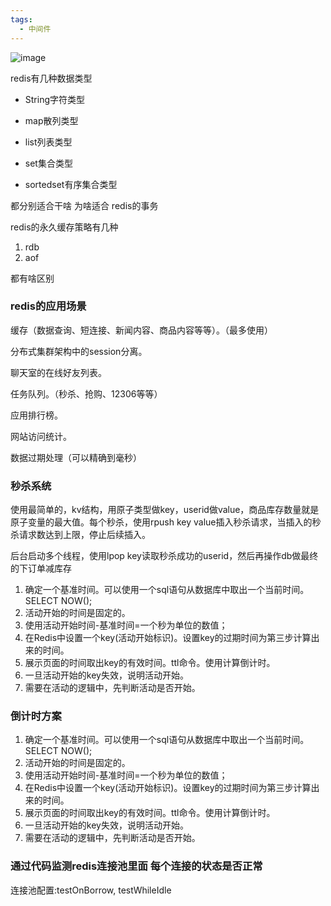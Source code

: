 ```yaml
---
tags:
  - 中间件
---
```

![image](https://mmbiz.qpic.cn/mmbiz_png/gB9Yvac5K3OSCEIQBtroLfFiaMMWzJpyxoZ9Qog3MIZmVibbhozjUdiaAvXZzBQwecWskzfluZ0FWQoiaPDI69NGNw/640?wx_fmt=png\&tp=webp\&wxfrom=5\&wx_lazy=1\&wx_co=1)

redis有几种数据类型

- String字符类型

- map散列类型

- list列表类型

- set集合类型

- sortedset有序集合类型

都分别适合干啥
为啥适合
redis的事务

redis的永久缓存策略有几种
1. rdb
2. aof

都有啥区别


### redis的应用场景
缓存（数据查询、短连接、新闻内容、商品内容等等）。（最多使用）

分布式集群架构中的session分离。

聊天室的在线好友列表。

任务队列。（秒杀、抢购、12306等等）

应用排行榜。

网站访问统计。

数据过期处理（可以精确到毫秒）


### 秒杀系统

使用最简单的，kv结构，用原子类型做key，userid做value，商品库存数量就是原子变量的最大值。每个秒杀，使用rpush key value插入秒杀请求，当插入的秒杀请求数达到上限，停止后续插入。

后台启动多个线程，使用lpop key读取秒杀成功的userid，然后再操作db做最终的下订单减库存

1. 确定一个基准时间。可以使用一个sql语句从数据库中取出一个当前时间。SELECT NOW();
2. 活动开始的时间是固定的。
3. 使用活动开始时间-基准时间=一个秒为单位的数值；
4. 在Redis中设置一个key(活动开始标识)。设置key的过期时间为第三步计算出来的时间。
5. 展示页面的时间取出key的有效时间。ttl命令。使用计算倒计时。
6. 一旦活动开始的key失效，说明活动开始。
7. 需要在活动的逻辑中，先判断活动是否开始。

### 倒计时方案

1. 确定一个基准时间。可以使用一个sql语句从数据库中取出一个当前时间。SELECT NOW();
2. 活动开始的时间是固定的。
3. 使用活动开始时间-基准时间=一个秒为单位的数值；
4. 在Redis中设置一个key(活动开始标识)。设置key的过期时间为第三步计算出来的时间。
5. 展示页面的时间取出key的有效时间。ttl命令。使用计算倒计时。
6. 一旦活动开始的key失效，说明活动开始。
7. 需要在活动的逻辑中，先判断活动是否开始。

### 通过代码监测redis连接池里面  每个连接的状态是否正常
连接池配置:testOnBorrow, testWhileIdle